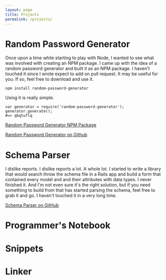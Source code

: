 ```yaml
---
layout: page
title: Projects
permalink: /projects/
---
```


# Random Password Generator
Once upon a time while starting to play with Node, I wanted to see what was involved with creating an NPM package. I came up with the idea of a random password generator and built it as an NPM package. I haven't touched it since I wrote expect to add on pull request. It may be useful for you. If so, feel free to download and use it.

`npm install random-password-generator`

Using it is really simple.


    var generator = require('random-password-generator');  
    generator.generate();  
    #=> qkqtuflq

[Random Password Generator NPM Package](https://www.npmjs.com/package/random-password-generator)

[Random Password Generator on Github](https://github.com/ScottRadcliff/random-password-generator)

# Schema Parser
I dislike reports. I dislike reports a lot. A whole lot. I started to write a library that would search throw the schema file in a Rails app and build a form that contained every model and and their attributes with data types. I never finished it. And I'm not even sure it's the right solution, but if you need something to build from that has started parsing the schema, feel free to grab it and go. I haven't touched it in a very long time.

[Schema Parser on GitHub](https://github.com/ScottRadcliff/schema_parser)

# Programmer's Notebook

# Snippets

# Linker

